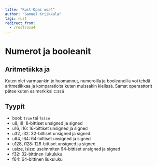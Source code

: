```yaml
---
title: "Rust-Opas osa4"
author: "Samuel Kriikkula"
tags: rust
redirect_from:
  - /rust/osa4
---
```


# Numerot ja booleanit

## Aritmetiikka ja 
Kuten olet varmaankin jo huomannut, numeroilla ja booleaneilla voi tehdä aritmetiikkaa ja komparatioita kuten muissakin kielissä. Samat operaattorit pätee kuten esimerkiksi c:ssä

## Tyypit
- bool: `true` tai `false`
- u8, i8: 8-bittiset unsigned ja signed
- u16, i16: 16-bittiset unsigned ja signed
- u32, i32: 32-bittiset unsigned ja signed
- u64, i64: 64-bittiset unsigned ja signed
- u128, i128: 128-bittiset unsigned ja signed
- usize, isize: useimmiten 64-bittiset unsigned ja signed
- f32: 32-bittinen liukuluku
- f64: 64-bittinen liukuluku